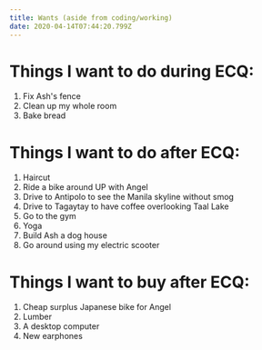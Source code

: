 ```yaml
---
title: Wants (aside from coding/working)
date: 2020-04-14T07:44:20.799Z
---
```

# Things I want to do during ECQ:

1. Fix Ash's fence
2. Clean up my whole room
3. Bake bread

# Things I want to do after ECQ:

1. Haircut
2. Ride a bike around UP with Angel
3. Drive to Antipolo to see the Manila skyline without smog
4. Drive to Tagaytay to have coffee overlooking Taal Lake
5. Go to the gym
6. Yoga
7. Build Ash a dog house
8. Go around using my electric scooter

# Things I want to buy after ECQ:

1. Cheap surplus Japanese bike for Angel
2. Lumber
3. A desktop computer
4. New earphones